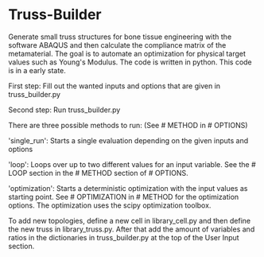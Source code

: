 # Truss-Builder
Generate small truss structures for bone tissue engineering with the software ABAQUS and then calculate the compliance matrix of the metamaterial. The goal is to automate an optimization for physical target values such as Young's Modulus.
The code is written in python.
This code is in a early state.

First step: Fill out the wanted inputs and options that are given in truss_builder.py

Second step: Run truss_builder.py

There are three possible methods to run: (See # METHOD in # OPTIONS)

'single_run': Starts a single evaluation depending on the given inputs and options

'loop': Loops over up to two different values for an input variable. See the # LOOP section in the # METHOD section of # OPTIONS.

'optimization': Starts a deterministic optimization with the input values as starting point. See # OPTIMIZATION in # METHOD for the optimization options. The optimization uses the scipy optimization toolbox.

To add new topologies, define a new cell in library_cell.py and then define the new truss in library_truss.py. After that add the amount of variables and ratios in the dictionaries in truss_builder.py at the top of the User Input section.
